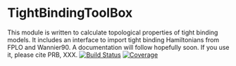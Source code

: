 # TightBindingToolBox
This module is written to calculate topological properties of tight binding models. It includes an interface to import tight binding Hamiltonians from FPLO and Wannier90. A documentation will follow hopefully soon. If you use it, please cite PRB, XXX.
[![Build Status](https://github.com/martinbrass/TightBindingToolBox.jl/actions/workflows/CI.yml/badge.svg?branch=main)](https://github.com/martinbrass/TightBindingToolBox.jl/actions/workflows/CI.yml?query=branch%3Amain)
[![Coverage](https://codecov.io/gh/martinbrass/TightBindingToolBox.jl/branch/main/graph/badge.svg)](https://codecov.io/gh/martinbrass/TightBindingToolBox.jl)
